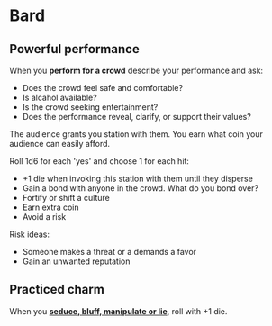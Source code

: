 # Bard

## Powerful performance

When you **perform for a crowd** describe your performance and ask:

- Does the crowd feel safe and comfortable?
- Is alcahol available?
- Is the crowd seeking entertainment?
- Does the performance reveal, clarify, or support their values?

The audience grants you station with them. You earn what coin your
audience can easily afford.

Roll 1d6 for each 'yes' and choose 1 for each hit:

- +1 die when invoking this station with them until they disperse
- Gain a bond with anyone in the crowd. What do you bond over?
- Fortify or shift a culture
- Earn extra coin
- Avoid a risk

Risk ideas:
- Someone makes a threat or a demands a favor
- Gain an unwanted reputation

## Practiced charm

When you [**seduce, bluff, manipulate or
lie**](../common-moves.html#manipulate-someone), roll with +1 die.

